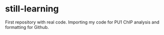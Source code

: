 # still-learning
First repository with real code. Importing my code for PU1 ChIP analysis and formatting for Github.
